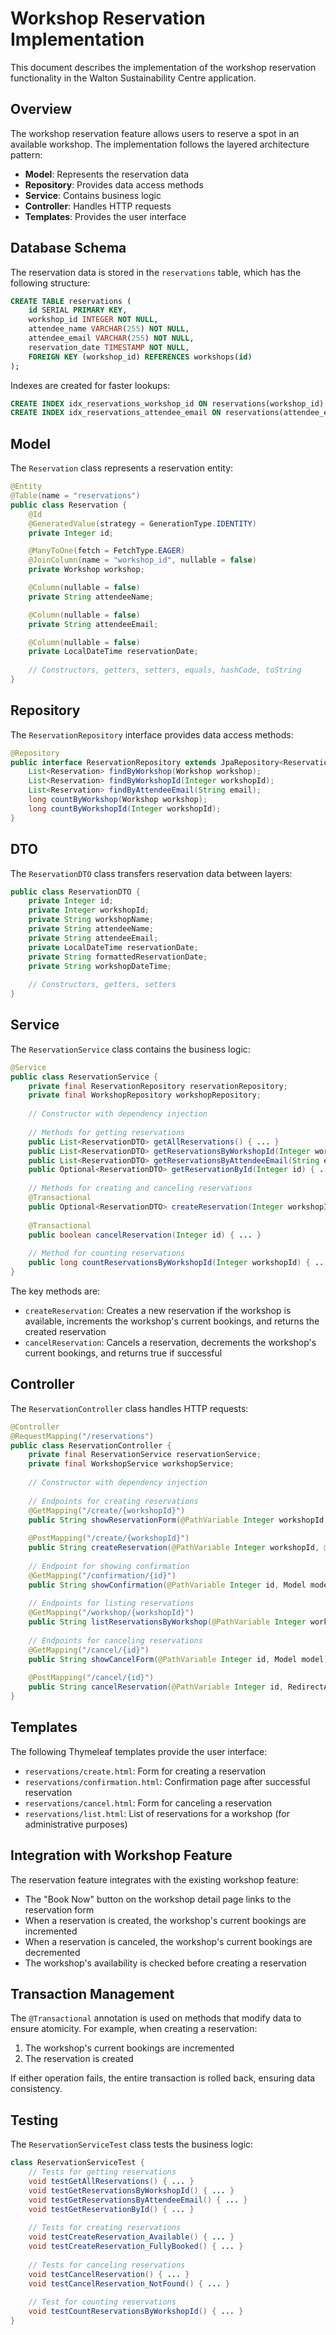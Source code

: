 # Workshop Reservation Implementation

This document describes the implementation of the workshop reservation functionality in the Walton Sustainability Centre application.

## Overview

The workshop reservation feature allows users to reserve a spot in an available workshop. The implementation follows the layered architecture pattern:

- **Model**: Represents the reservation data
- **Repository**: Provides data access methods
- **Service**: Contains business logic
- **Controller**: Handles HTTP requests
- **Templates**: Provides the user interface

## Database Schema

The reservation data is stored in the `reservations` table, which has the following structure:

```sql
CREATE TABLE reservations (
    id SERIAL PRIMARY KEY,
    workshop_id INTEGER NOT NULL,
    attendee_name VARCHAR(255) NOT NULL,
    attendee_email VARCHAR(255) NOT NULL,
    reservation_date TIMESTAMP NOT NULL,
    FOREIGN KEY (workshop_id) REFERENCES workshops(id)
);
```

Indexes are created for faster lookups:

```sql
CREATE INDEX idx_reservations_workshop_id ON reservations(workshop_id);
CREATE INDEX idx_reservations_attendee_email ON reservations(attendee_email);
```

## Model

The `Reservation` class represents a reservation entity:

```java
@Entity
@Table(name = "reservations")
public class Reservation {
    @Id
    @GeneratedValue(strategy = GenerationType.IDENTITY)
    private Integer id;

    @ManyToOne(fetch = FetchType.EAGER)
    @JoinColumn(name = "workshop_id", nullable = false)
    private Workshop workshop;

    @Column(nullable = false)
    private String attendeeName;

    @Column(nullable = false)
    private String attendeeEmail;

    @Column(nullable = false)
    private LocalDateTime reservationDate;
    
    // Constructors, getters, setters, equals, hashCode, toString
}
```

## Repository

The `ReservationRepository` interface provides data access methods:

```java
@Repository
public interface ReservationRepository extends JpaRepository<Reservation, Integer> {
    List<Reservation> findByWorkshop(Workshop workshop);
    List<Reservation> findByWorkshopId(Integer workshopId);
    List<Reservation> findByAttendeeEmail(String email);
    long countByWorkshop(Workshop workshop);
    long countByWorkshopId(Integer workshopId);
}
```

## DTO

The `ReservationDTO` class transfers reservation data between layers:

```java
public class ReservationDTO {
    private Integer id;
    private Integer workshopId;
    private String workshopName;
    private String attendeeName;
    private String attendeeEmail;
    private LocalDateTime reservationDate;
    private String formattedReservationDate;
    private String workshopDateTime;
    
    // Constructors, getters, setters
}
```

## Service

The `ReservationService` class contains the business logic:

```java
@Service
public class ReservationService {
    private final ReservationRepository reservationRepository;
    private final WorkshopRepository workshopRepository;
    
    // Constructor with dependency injection
    
    // Methods for getting reservations
    public List<ReservationDTO> getAllReservations() { ... }
    public List<ReservationDTO> getReservationsByWorkshopId(Integer workshopId) { ... }
    public List<ReservationDTO> getReservationsByAttendeeEmail(String email) { ... }
    public Optional<ReservationDTO> getReservationById(Integer id) { ... }
    
    // Methods for creating and canceling reservations
    @Transactional
    public Optional<ReservationDTO> createReservation(Integer workshopId, String attendeeName, String attendeeEmail) { ... }
    
    @Transactional
    public boolean cancelReservation(Integer id) { ... }
    
    // Method for counting reservations
    public long countReservationsByWorkshopId(Integer workshopId) { ... }
}
```

The key methods are:

- `createReservation`: Creates a new reservation if the workshop is available, increments the workshop's current bookings, and returns the created reservation
- `cancelReservation`: Cancels a reservation, decrements the workshop's current bookings, and returns true if successful

## Controller

The `ReservationController` class handles HTTP requests:

```java
@Controller
@RequestMapping("/reservations")
public class ReservationController {
    private final ReservationService reservationService;
    private final WorkshopService workshopService;
    
    // Constructor with dependency injection
    
    // Endpoints for creating reservations
    @GetMapping("/create/{workshopId}")
    public String showReservationForm(@PathVariable Integer workshopId, Model model) { ... }
    
    @PostMapping("/create/{workshopId}")
    public String createReservation(@PathVariable Integer workshopId, @RequestParam String attendeeName, @RequestParam String attendeeEmail, RedirectAttributes redirectAttributes) { ... }
    
    // Endpoint for showing confirmation
    @GetMapping("/confirmation/{id}")
    public String showConfirmation(@PathVariable Integer id, Model model) { ... }
    
    // Endpoints for listing reservations
    @GetMapping("/workshop/{workshopId}")
    public String listReservationsByWorkshop(@PathVariable Integer workshopId, Model model) { ... }
    
    // Endpoints for canceling reservations
    @GetMapping("/cancel/{id}")
    public String showCancelForm(@PathVariable Integer id, Model model) { ... }
    
    @PostMapping("/cancel/{id}")
    public String cancelReservation(@PathVariable Integer id, RedirectAttributes redirectAttributes) { ... }
}
```

## Templates

The following Thymeleaf templates provide the user interface:

- `reservations/create.html`: Form for creating a reservation
- `reservations/confirmation.html`: Confirmation page after successful reservation
- `reservations/cancel.html`: Form for canceling a reservation
- `reservations/list.html`: List of reservations for a workshop (for administrative purposes)

## Integration with Workshop Feature

The reservation feature integrates with the existing workshop feature:

- The "Book Now" button on the workshop detail page links to the reservation form
- When a reservation is created, the workshop's current bookings are incremented
- When a reservation is canceled, the workshop's current bookings are decremented
- The workshop's availability is checked before creating a reservation

## Transaction Management

The `@Transactional` annotation is used on methods that modify data to ensure atomicity. For example, when creating a reservation:

1. The workshop's current bookings are incremented
2. The reservation is created

If either operation fails, the entire transaction is rolled back, ensuring data consistency.

## Testing

The `ReservationServiceTest` class tests the business logic:

```java
class ReservationServiceTest {
    // Tests for getting reservations
    void testGetAllReservations() { ... }
    void testGetReservationsByWorkshopId() { ... }
    void testGetReservationsByAttendeeEmail() { ... }
    void testGetReservationById() { ... }
    
    // Tests for creating reservations
    void testCreateReservation_Available() { ... }
    void testCreateReservation_FullyBooked() { ... }
    
    // Tests for canceling reservations
    void testCancelReservation() { ... }
    void testCancelReservation_NotFound() { ... }
    
    // Test for counting reservations
    void testCountReservationsByWorkshopId() { ... }
}
```